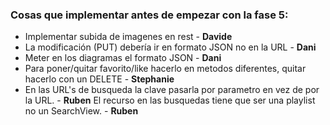 ### Cosas que implementar antes de empezar con la fase 5:
- Implementar subida de imagenes en rest - **Davide**
- La modificación (PUT) debería ir en formato JSON no en la URL - **Dani**
- Meter en los diagramas el formato JSON - **Dani**
- Para poner/quitar favorito/like hacerlo en metodos diferentes, quitar hacerlo con un DELETE - **Stephanie**
- En las URL's de busqueda la clave pasarla por parametro en vez de por la URL. - **Ruben**
  El recurso en las busquedas tiene que ser una playlist no un SearchView. - **Ruben**
